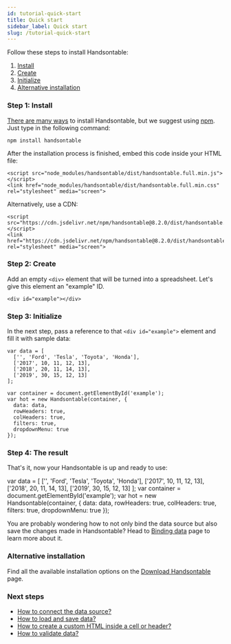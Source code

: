 ```yaml
---
id: tutorial-quick-start
title: Quick start
sidebar_label: Quick start
slug: /tutorial-quick-start
---
```


Follow these steps to install Handsontable:

1.  [Install](#page-install)
2.  [Create](#page-create)
3.  [Initialize](#page-bind)
4.  [Alternative installation](#page-alternative)

### Step 1: Install

[There are many ways](//handsontable.com/download) to install Handsontable, but we suggest using [npm](https://www.npmjs.com/package/handsontable). Just type in the following command:

    npm install handsontable

After the installation process is finished, embed this code inside your HTML file:

    <script src="node_modules/handsontable/dist/handsontable.full.min.js"></script>
    <link href="node_modules/handsontable/dist/handsontable.full.min.css" rel="stylesheet" media="screen">

Alternatively, use a CDN:

    <script src="https://cdn.jsdelivr.net/npm/handsontable@8.2.0/dist/handsontable.full.min.js"></script>
    <link href="https://cdn.jsdelivr.net/npm/handsontable@8.2.0/dist/handsontable.full.min.css" rel="stylesheet" media="screen">

### Step 2: Create

Add an empty `<div>` element that will be turned into a spreadsheet. Let's give this element an "example" ID.

`<div id="example"></div>`

### Step 3: Initialize

In the next step, pass a reference to that `<div id="example">` element and fill it with sample data:

    var data = [
      ['', 'Ford', 'Tesla', 'Toyota', 'Honda'],
      ['2017', 10, 11, 12, 13],
      ['2018', 20, 11, 14, 13],
      ['2019', 30, 15, 12, 13]
    ];
    
    var container = document.getElementById('example');
    var hot = new Handsontable(container, {
      data: data,
      rowHeaders: true,
      colHeaders: true,
      filters: true,
      dropdownMenu: true
    });

### Step 4: The result

That's it, now your Handsontable is up and ready to use:

var data = \[ \['', 'Ford', 'Tesla', 'Toyota', 'Honda'\], \['2017', 10, 11, 12, 13\], \['2018', 20, 11, 14, 13\], \['2019', 30, 15, 12, 13\] \]; var container = document.getElementById('example'); var hot = new Handsontable(container, { data: data, rowHeaders: true, colHeaders: true, filters: true, dropdownMenu: true });

You are probably wondering how to not only bind the data source but also save the changes made in Handsontable? Head to [Binding data](/docs/8.2.0/tutorial-data-binding.html) page to learn more about it.

### Alternative installation

Find all the available installation options on the [Download Handsontable](//handsontable.com/download) page.

### Next steps

*   [How to connect the data source?](/docs/8.2.0/tutorial-data-sources.html)
*   [How to load and save data?](/docs/8.2.0/tutorial-load-and-save.html)
*   [How to create a custom HTML inside a cell or header?](/docs/8.2.0/demo-custom-renderers.html)
*   [How to validate data?](/docs/8.2.0/demo-data-validation.html)


